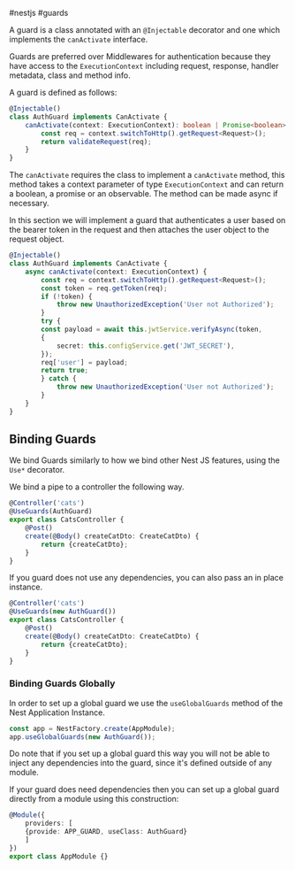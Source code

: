 #nestjs #guards

A guard is a class annotated with an `@Injectable` decorator and one which implements the `canActivate` interface.

Guards are preferred over Middlewares for authentication because they have access to the `ExecutionContext` including request, response, handler metadata, class and method info.

A guard is defined as follows: 

```typescript
@Injectable()
class AuthGuard implements CanActivate {
	canActivate(context: ExecutionContext): boolean | Promise<boolean> | Observable<boolean> {
		const req = context.switchToHttp().getRequest<Request>();
		return validateRequest(req);
	}
}
```

The `canActivate` requires the class to implement a `canActivate` method, this method takes a context parameter of type `ExecutionContext` and can return a boolean, a promise or an observable. The method can be made async if necessary.

In this section we will implement a guard that authenticates a user based on the bearer token in the request and then attaches the user object to the request object.

```typescript
@Injectable()
class AuthGuard implements CanActivate {
	async canActivate(context: ExecutionContext) {
		const req = context.switchToHttp().getRequest<Request>();
		const token = req.getToken(req);
		if (!token) {
			throw new UnauthorizedException('User not Authorized');
		}
		try {
		const payload = await this.jwtService.verifyAsync(token,
		{
			secret: this.configService.get('JWT_SECRET'),
		});
		req['user'] = payload;
		return true;
		} catch {
			throw new UnauthorizedException('User not Authorized');
		}
	}
}
```

## Binding Guards

We bind Guards similarly to how we bind other Nest JS features, using the `Use*` decorator.

We bind a pipe to a controller the following way.

```typescript
@Controller('cats')
@UseGuards(AuthGuard)
export class CatsController {
	@Post()
	create(@Body() createCatDto: CreateCatDto) {
		return {createCatDto};
	}
}
```

If you guard does not use any dependencies, you can also pass an in place instance. 

```typescript
@Controller('cats')
@UseGuards(new AuthGuard())
export class CatsController {
	@Post()
	create(@Body() createCatDto: CreateCatDto) {
		return {createCatDto};
	}
}
```

### Binding Guards Globally 

In order to set up a global guard we use the `useGlobalGuards` method of the Nest Application Instance.

```typescript
const app = NestFactory.create(AppModule);
app.useGlobalGuards(new AuthGuard());
```

Do note that if you set up a global guard this way you will not be able to inject any dependencies into the guard, since it's defined outside of any module.

If your guard does need dependencies then you can set up a global guard directly from a module using this construction: 

```typescript
@Module({
	providers: [
	{provide: APP_GUARD, useClass: AuthGuard}
	]
})
export class AppModule {}
```


